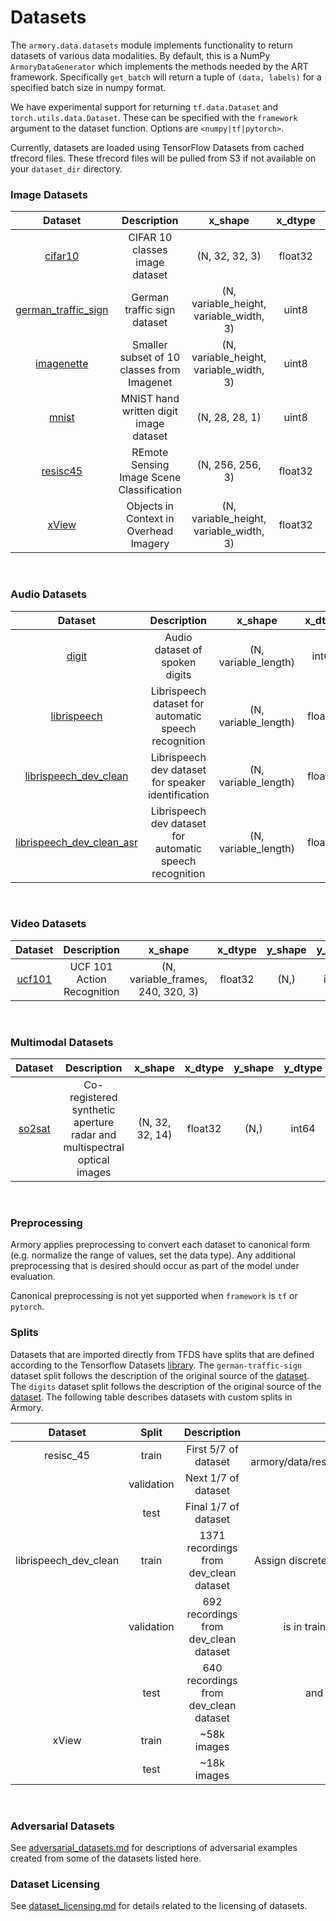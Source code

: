 # Datasets

The `armory.data.datasets` module implements functionality to return datasets of 
various data modalities. By default, this is a NumPy `ArmoryDataGenerator` which 
implements the methods needed  by the ART framework. Specifically `get_batch` will 
return a tuple of `(data, labels)` for a specified batch size in numpy format.

We have experimental support for returning `tf.data.Dataset` and 
`torch.utils.data.Dataset`. These can be specified with the `framework` argument to 
the dataset function. Options are `<numpy|tf|pytorch>`.

Currently, datasets are loaded using TensorFlow Datasets from cached tfrecord files. 
These tfrecord files will be pulled from S3 if not available on your 
`dataset_dir` directory.

### Image Datasets

| Dataset    | Description | x_shape | x_dtype  | y_shape  | y_dtype | splits |
|:----------: |:-----------: |:-------: |:--------: |:--------: |:-------: |:------: |
| [cifar10](https://www.cs.toronto.edu/~kriz/cifar.html) | CIFAR 10 classes image dataset | (N, 32, 32, 3) | float32 | (N,) | int64 | train, test |
| [german_traffic_sign](http://benchmark.ini.rub.de/?section=gtsrb&subsection=dataset) | German traffic sign dataset | (N, variable_height, variable_width, 3) | uint8 | (N,) | int64 | train, test | 
| [imagenette](https://github.com/fastai/imagenette) | Smaller subset of 10 classes from Imagenet | (N, variable_height, variable_width, 3) | uint8  | (N,) | int64 | train, validation |
| [mnist](http://yann.lecun.com/exdb/mnist/) | MNIST hand written digit image dataset | (N, 28, 28, 1) | uint8 | (N,) | int64 | train, test | 
| [resisc45](https://arxiv.org/abs/1703.00121) | REmote Sensing Image Scene Classification | (N, 256, 256, 3) | float32 | (N,) | int64 | train, validation, test | 
| [xView](https://arxiv.org/pdf/1802.07856) | Objects in Context in Overhead Imagery | (N, variable_height, variable_width, 3) | float32 | n/a | dict | train, test | 

<br>

### Audio Datasets
| Dataset    | Description | x_shape | x_dtype  | y_shape  | y_dtype | sampling_rate | splits |
|:----------: |:-----------: |:-------: |:--------: |:--------: |:-------: |:-------: |:------: |
| [digit](https://github.com/Jakobovski/free-spoken-digit-dataset) | Audio dataset of spoken digits | (N, variable_length) | int64 | (N,) | int64 | 8 kHz | train, test |
| [librispeech](http://www.openslr.org/12/) | Librispeech dataset for automatic speech recognition  | (N, variable_length)  | float32 | (N,)  | bytes | 16 kHz | dev_clean, dev_other, test_clean, train_clean100 |
| [librispeech_dev_clean](http://www.openslr.org/12/) | Librispeech dev dataset for speaker identification  | (N, variable_length)  | float32 | (N,)  | int64 | 16 kHz | train, validation, test |
| [librispeech_dev_clean_asr](http://www.openslr.org/12) | Librispeech dev dataset for automatic speech recognition | (N, variable_length) | float32 | (N,) | bytes | 16 kHz | train, validation, test |

<br>

### Video Datasets
| Dataset    | Description | x_shape | x_dtype  | y_shape  | y_dtype | splits |
|:----------: |:-----------: |:-------: |:--------: |:--------: |:-------: |:------: |
| [ucf101](https://www.crcv.ucf.edu/data/UCF101.php) | UCF 101 Action Recognition | (N, variable_frames, 240, 320, 3) | float32 | (N,) | int64 | train, test |

<br>

### Multimodal Datasets
| Dataset    | Description | x_shape | x_dtype  | y_shape  | y_dtype | splits |
|:----------: |:-----------: |:-------: |:--------: |:--------: |:-------: |:------: |
| [so2sat](https://mediatum.ub.tum.de/1454690) | Co-registered synthetic aperture radar and multispectral optical images | (N, 32, 32, 14) | float32 | (N,) | int64 | train, validation |

<br>

### Preprocessing

Armory applies preprocessing to convert each dataset to canonical form (e.g. normalize the range of values, set the data type).
Any additional preprocessing that is desired should occur as part of the model under evaluation.

Canonical preprocessing is not yet supported when `framework` is `tf` or `pytorch`.

### Splits

Datasets that are imported directly from TFDS have splits that are defined according to the
Tensorflow Datasets [library](https://www.tensorflow.org/datasets/catalog/overview). The
`german-traffic-sign` dataset split follows the description of the original source of the
[dataset](http://benchmark.ini.rub.de/?section=gtsrb&subsection=dataset). The `digits`
 dataset split follows the description of the original source of the 
 [dataset](https://github.com/Jakobovski/free-spoken-digit-dataset#usage). The following
 table describes datasets with custom splits in Armory.

|        Dataset        |    Split   |               Description              |                   Split logic details                  |
|:---------------------:|:----------:|:--------------------------------------:|:------------------------------------------------------:|
|       resisc_45       |    train   |         First 5/7 of dataset           | See armory/data/resisc45/resisc45_dataset_partition.py |
|                       | validation |          Next 1/7 of dataset           |                                                        |
|                       |    test    |         Final 1/7 of dataset           |                                                        |
| librispeech_dev_clean |    train   | 1371 recordings from dev_clean dataset |   Assign discrete clips so at least 50% of audio time  |
|                       | validation |  692 recordings from dev_clean dataset |       is in train, at least 25% is in validation,      |
|                       |    test    |  640 recordings from dev_clean dataset |              and the remainder are in test             |
| xView                 | train      | ~58k images                            |     see [xView arXiv](https://arxiv.org/abs/1802.07856)     |
|                       | test       | ~18k images                            |                                                        |


<br>


### Adversarial Datasets
See [adversarial_datasets.md](adversarial_datasets.md) for descriptions of adversarial examples created from some of the datasets listed here.

### Dataset Licensing
See [dataset_licensing.md](dataset_licensing.md) for details related to the licensing of datasets.


<br>
<style>
    table th:first-of-type {
    width: 10%;
}
table th:nth-of-type(2) {
    width: 50%;
}
table th:nth-of-type(3) {
    width: 30%;
}
table th:nth-of-type(4) {
    width: 10%;
}
table th:nth-of-type(5) {
    width: 10%;
}
</style>
